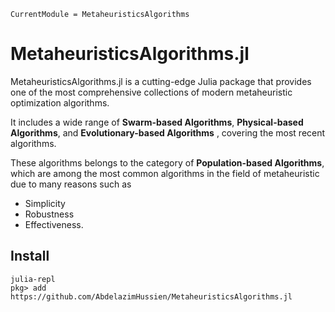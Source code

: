 ```@meta
CurrentModule = MetaheuristicsAlgorithms
```

# MetaheuristicsAlgorithms.jl

MetaheuristicsAlgorithms.jl is a cutting-edge Julia package that provides one of the most comprehensive collections of modern metaheuristic optimization algorithms.

It includes a wide range of **Swarm-based Algorithms**, **Physical-based Algorithms**, and **Evolutionary-based Algorithms** , covering the most recent algorithms.


These algorithms belongs to the category of **Population-based Algorithms**, which are among the most common algorithms in the field of metaheuristic due to many reasons such as  
- Simplicity
- Robustness
- Effectiveness.


## Install
```
julia-repl
pkg> add https://github.com/AbdelazimHussien/MetaheuristicsAlgorithms.jl
```


